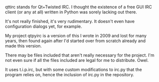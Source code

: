 qttirc stands for Qt+Twisted IRC. I thought the existence of a free GUI IRC client (or any at all) written in Python was sorely lacking out there. 

It's not really finished, it's very rudimentary. It doesn't even have configuration dialogs yet, for example. 

My project qtpyirc is a version of this I wrote in 2009 and lost for many years, then found again after I'd started over from scratch already and made this version. 

There may be files included that aren't really necessary for the project. I'm not even sure if all the files included are legal for me to distribute. Owel.

It uses t.i.p.irc, but with some custom modifications to irc.py that the program relies on, hence the inclusion of irc.py in the repository. 




